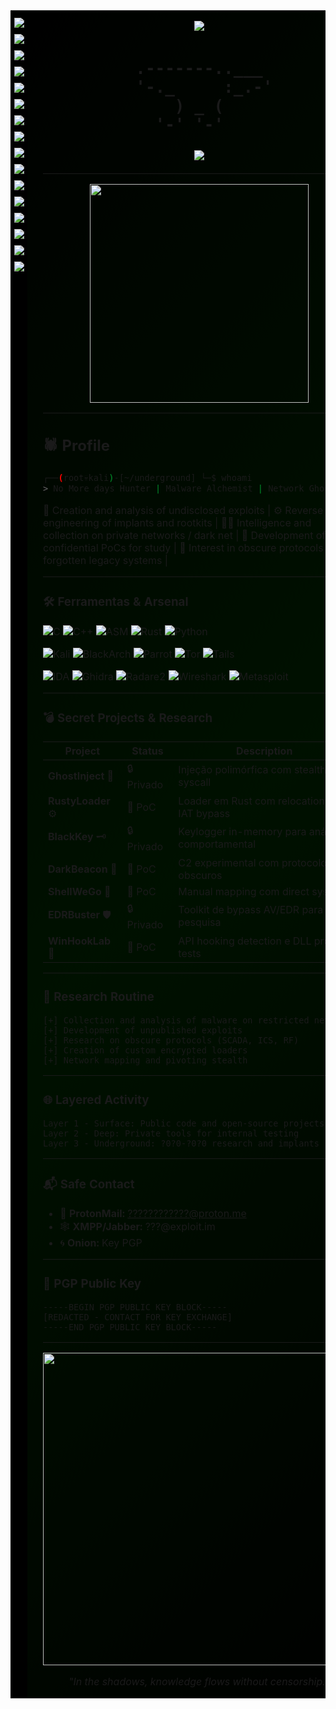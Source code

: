<!-- TABELA PRINCIPAL COM MATRIX NAS LATERAIS -->
<table width="100%" cellpadding="0" cellspacing="0">
<tr>

<!-- MOLDURA ESQUERDA - MATRIX RAIN -->
<td width="100" align="left" valign="top" style="font-family: 'Courier New', monospace; font-size: 11px; line-height: 12px; color: #00ff00; background: #000;">

<div align="center" style="margin-top: 10px;">
  <img src="https://readme-typing-svg.demolab.com?font=Courier&size=10&duration=200&pause=0&color=00FF00&center=false&vCenter=false&multiline=true&repeat=true&width=80&height=150&lines=1+0+1;0+1+0;1+1+0;0+0+1;1+0+1;0+1+1;1+0+0;0+1+0;1+1+1;0+0+0" />
</div>
<!-- GIF ANIMADO MATRIX NA LATERAL ESQUERDA -->
<div align="center" style="margin-top: 10px;">
  <img src="https://readme-typing-svg.demolab.com?font=Courier&size=10&duration=200&pause=0&color=00FF00&center=false&vCenter=false&multiline=true&repeat=true&width=80&height=150&lines=1+0+1;0+1+0;1+1+0;0+0+1;1+0+1;0+1+1;1+0+0;0+1+0;1+1+1;0+0+0" />
</div>
<div align="center" style="margin-top: 10px;">
  <img src="https://readme-typing-svg.demolab.com?font=Courier&size=10&duration=200&pause=0&color=00FF00&center=false&vCenter=false&multiline=true&repeat=true&width=80&height=150&lines=1+0+1;0+1+0;1+1+0;0+0+1;1+0+1;0+1+1;1+0+0;0+1+0;1+1+1;0+0+0" />
</div>
<div align="center" style="margin-top: 10px;">
  <img src="https://readme-typing-svg.demolab.com?font=Courier&size=10&duration=200&pause=0&color=00FF00&center=false&vCenter=false&multiline=true&repeat=true&width=80&height=150&lines=1+0+1;0+1+0;1+1+0;0+0+1;1+0+1;0+1+1;1+0+0;0+1+0;1+1+1;0+0+0" />
</div>
<div align="center" style="margin-top: 10px;">
  <img src="https://readme-typing-svg.demolab.com?font=Courier&size=10&duration=200&pause=0&color=00FF00&center=false&vCenter=false&multiline=true&repeat=true&width=80&height=150&lines=1+0+1;0+1+0;1+1+0;0+0+1;1+0+1;0+1+1;1+0+0;0+1+0;1+1+1;0+0+0" />
</div>
<div align="center" style="margin-top: 10px;">
  <img src="https://readme-typing-svg.demolab.com?font=Courier&size=10&duration=200&pause=0&color=00FF00&center=false&vCenter=false&multiline=true&repeat=true&width=80&height=150&lines=1+0+1;0+1+0;1+1+0;0+0+1;1+0+1;0+1+1;1+0+0;0+1+0;1+1+1;0+0+0" />
</div>
<div align="center" style="margin-top: 10px;">
  <img src="https://readme-typing-svg.demolab.com?font=Courier&size=10&duration=200&pause=0&color=00FF00&center=false&vCenter=false&multiline=true&repeat=true&width=80&height=150&lines=1+0+1;0+1+0;1+1+0;0+0+1;1+0+1;0+1+1;1+0+0;0+1+0;1+1+1;0+0+0" />
</div>
<div align="center" style="margin-top: 10px;">
  <img src="https://readme-typing-svg.demolab.com?font=Courier&size=10&duration=200&pause=0&color=00FF00&center=false&vCenter=false&multiline=true&repeat=true&width=80&height=150&lines=1+0+1;0+1+0;1+1+0;0+0+1;1+0+1;0+1+1;1+0+0;0+1+0;1+1+1;0+0+0" />
</div>
<div align="center" style="margin-top: 10px;">
  <img src="https://readme-typing-svg.demolab.com?font=Courier&size=10&duration=200&pause=0&color=00FF00&center=false&vCenter=false&multiline=true&repeat=true&width=80&height=150&lines=1+0+1;0+1+0;1+1+0;0+0+1;1+0+1;0+1+1;1+0+0;0+1+0;1+1+1;0+0+0" />
</div>
<div align="center" style="margin-top: 10px;">
  <img src="https://readme-typing-svg.demolab.com?font=Courier&size=10&duration=200&pause=0&color=00FF00&center=false&vCenter=false&multiline=true&repeat=true&width=80&height=150&lines=1+0+1;0+1+0;1+1+0;0+0+1;1+0+1;0+1+1;1+0+0;0+1+0;1+1+1;0+0+0" />
</div>
<div align="center" style="margin-top: 10px;">
  <img src="https://readme-typing-svg.demolab.com?font=Courier&size=10&duration=200&pause=0&color=00FF00&center=false&vCenter=false&multiline=true&repeat=true&width=80&height=150&lines=1+0+1;0+1+0;1+1+0;0+0+1;1+0+1;0+1+1;1+0+0;0+1+0;1+1+1;0+0+0" />
</div>
<div align="center" style="margin-top: 10px;">
  <img src="https://readme-typing-svg.demolab.com?font=Courier&size=10&duration=200&pause=0&color=00FF00&center=false&vCenter=false&multiline=true&repeat=true&width=80&height=150&lines=1+0+1;0+1+0;1+1+0;0+0+1;1+0+1;0+1+1;1+0+0;0+1+0;1+1+1;0+0+0" />
</div>
<div align="center" style="margin-top: 10px;">
  <img src="https://readme-typing-svg.demolab.com?font=Courier&size=10&duration=200&pause=0&color=00FF00&center=false&vCenter=false&multiline=true&repeat=true&width=80&height=150&lines=1+0+1;0+1+0;1+1+0;0+0+1;1+0+1;0+1+1;1+0+0;0+1+0;1+1+1;0+0+0" />
</div>
<div align="center" style="margin-top: 10px;">
  <img src="https://readme-typing-svg.demolab.com?font=Courier&size=10&duration=200&pause=0&color=00FF00&center=false&vCenter=false&multiline=true&repeat=true&width=80&height=150&lines=1+0+1;0+1+0;1+1+0;0+0+1;1+0+1;0+1+1;1+0+0;0+1+0;1+1+1;0+0+0" />
</div>
<div align="center" style="margin-top: 10px;">
  <img src="https://readme-typing-svg.demolab.com?font=Courier&size=10&duration=200&pause=0&color=00FF00&center=false&vCenter=false&multiline=true&repeat=true&width=80&height=150&lines=1+0+1;0+1+0;1+1+0;0+0+1;1+0+1;0+1+1;1+0+0;0+1+0;1+1+1;0+0+0" />
</div>

<div align="center" style="margin-top: 10px;">
  <img src="https://readme-typing-svg.demolab.com?font=Courier&size=10&duration=200&pause=0&color=00FF00&center=false&vCenter=false&multiline=true&repeat=true&width=80&height=150&lines=1+0+1;0+1+0;1+1+0;0+0+1;1+0+1;0+1+1;1+0+0;0+1+0;1+1+1;0+0+0" />
</div>

</td>


<!-- CONTEÚDO CENTRAL -->
<td valign="top" style="padding: 0 25px; background: linear-gradient(135deg, #000000 0%, #001100 50%, #000000 100%);">

<p align="center">
  <img src="https://readme-typing-svg.demolab.com?font=Fira+Code&weight=600&size=22&duration=6000&pause=700&color=00FF00&center=true&vCenter=true&width=650&height=50&lines=%24+whoami+%3E+BHUUUH;~%24+nmap+-sS+-Pn+?5?.?4?.3.2;~%24+./ghostinject+--stealth;~%24+tail+-f+logs/malware.log" />
</p>

<h1 align="center">
<pre>
  .-------..___  
  '-._     :_.-' 
      ) _ (      
     '-' '-'       
</pre>
<img src="https://readme-typing-svg.demolab.com?font=Fira+Code&weight=500&size=18&duration=3000&pause=700&color=00FF00&center=true&vCenter=true&width=550&height=35&lines=Reverse+Engineer;Malware+Researcher;Security+Analyst;Low-Level+Exploration" />
</h1>

---

<p align="center">
<img src="https://media.tenor.com/KYtUj2h1H2gAAAAd/hacker-hack.gif" width="350" />
</p>

---

## 🕷 **Profile**

```bash
┌──(root💀kali)-[~/underground] └─$ whoami
> No More days Hunter | Malware Alchemist | Network Ghost
```

🧠 Creation and analysis of undisclosed exploits | ⚙️ Reverse engineering of implants and rootkits | 
🕵️‍♂️ Intelligence and collection on private networks / dark net | 🔬 Development of confidential PoCs for study | 
🧬 Interest in obscure protocols and forgotten legacy systems | 

---

### 🛠 **Ferramentas & Arsenal**

![C](https://img.shields.io/badge/C-Underground%20Systems-blue?style=flat&logo=c)
![C++](https://img.shields.io/badge/C++-Memory%20Manipulation-red?style=flat&logo=c%2B%2B)
![ASM](https://img.shields.io/badge/ASM-Syscalls%20Master-black)
![Rust](https://img.shields.io/badge/Rust-Stealth%20Loaders-orange?style=flat&logo=rust)
![Python](https://img.shields.io/badge/Python-Exfil%20Automation-yellow?style=flat&logo=python)

![Kali](https://img.shields.io/badge/Kali-Linux-268BEE?style=flat&logo=kalilinux)
![BlackArch](https://img.shields.io/badge/BlackArch-Pentesting-black?style=flat&logo=archlinux)
![Parrot](https://img.shields.io/badge/Parrot-Security-15C213?style=flat&logo=parrotsecurity)
![Tor](https://img.shields.io/badge/Tor-Onion%20Routing-7E4798?style=flat&logo=torproject)
![Tails](https://img.shields.io/badge/Tails-Amnesic%20Incognito-56347C?style=flat&logo=tails)

![IDA](https://img.shields.io/badge/IDA%20Pro-Disassembler-red)
![Ghidra](https://img.shields.io/badge/Ghidra-Reverse%20Engineering-lightgrey)
![Radare2](https://img.shields.io/badge/Radare2-Binary%20Analysis-red)
![Wireshark](https://img.shields.io/badge/Wireshark-Packet%20Sniffing-blue)
![Metasploit](https://img.shields.io/badge/Metasploit-Exploit%20Framework-darkblue)

---

### 💣 Secret Projects & Research
| Project            | Status     | Description                                      |
| ------------------ | ---------- | ----------------------------------------------- |
| **GhostInject** 👻 | 🔒 Privado | Injeção polimórfica com stealth syscall         |
| **RustyLoader** ⚙️ | 🧪 PoC     | Loader em Rust com relocations & IAT bypass     |
| **BlackKey** 🗝    | 🔒 Privado | Keylogger in-memory para análise comportamental |
| **DarkBeacon** 📡  | 🧪 PoC     | C2 experimental com protocolos obscuros         |
| **ShellWeGo** 🧬   | 🧪 PoC     | Manual mapping com direct syscalls              |
| **EDRBuster** 🛡   | 🔒 Privado | Toolkit de bypass AV/EDR para pesquisa          |
| **WinHookLab** 🔗  | 🧪 PoC     | API hooking detection e DLL proxy tests         |

---

### 📡 Research Routine
```text
[+] Collection and analysis of malware on restricted networks
[+] Development of unpublished exploits
[+] Research on obscure protocols (SCADA, ICS, RF)
[+] Creation of custom encrypted loaders
[+] Network mapping and pivoting stealth
```

---

### 🌐 Layered Activity
```text
Layer 1 - Surface: Public code and open-source projects
Layer 2 - Deep: Private tools for internal testing
Layer 3 - Underground: ?0?0-?0?0 research and implants
```

---

### 📬 **Safe Contact**
- 🧧 **ProtonMail:** [????????????@proton.me](mailto:???????????@proton.me)  
- 🕸 **XMPP/Jabber:** ???@exploit.im  
- 🌀 **Onion:** Key PGP

---

### 🔐 **PGP Public Key**
```
-----BEGIN PGP PUBLIC KEY BLOCK-----
[REDACTED - CONTACT FOR KEY EXCHANGE]
-----END PGP PUBLIC KEY BLOCK-----
```

---

<p align="center"> 
<img src="https://media.tenor.com/znvZZmR1t6oAAAAd/hacking-hacker.gif" width="500" /> 
</p> 
<p align="center"> 
<i>"In the shadows, knowledge flows without censorship."</i> 
</p>

</td>

</tr>
</table>
